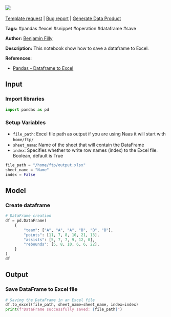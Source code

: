 <a href="https://app.naas.ai/user-redirect/naas/downloader?url=https://raw.githubusercontent.com/jupyter-naas/awesome-notebooks/master/Pandas/Pandas_Save_dataframe_to_Excel.ipynb" target="_parent"><img src="https://naasai-public.s3.eu-west-3.amazonaws.com/open_in_naas.svg"/></a><br><br><a href="https://github.com/jupyter-naas/awesome-notebooks/issues/new?assignees=&labels=&template=template-request.md&title=Tool+-+Action+of+the+notebook+">Template request</a> | <a href="https://github.com/jupyter-naas/awesome-notebooks/issues/new?assignees=&labels=bug&template=bug_report.md&title=Pandas+-+Save+dataframe+to+Excel:+Error+short+description">Bug report</a> | <a href="https://app.naas.ai/user-redirect/naas/downloader?url=https://raw.githubusercontent.com/jupyter-naas/awesome-notebooks/master/Naas/Naas_Start_data_product.ipynb" target="_parent">Generate Data Product</a>

**Tags:** #pandas #excel #snippet #operation #dataframe #save 

**Author:** [Benjamin Filly](https://www.linkedin.com/in/benjamin-filly-05427727a/)

**Description:** This notebook show how to save a dataframe to Excel.

**References:**
- [Pandas - Dataframe to Excel](https://pandas.pydata.org/docs/reference/api/pandas.DataFrame.to_excel.html)

## Input

### Import libraries


```python
import pandas as pd
```

### Setup Variables
- `file_path`: Excel file path as output if you are using Naas it will start with `home/ftp/`
- `sheet_name`: Name of the sheet that will contain the DataFrame
- `index`: Specifies whether to write row names (index) to the Excel file. Boolean, default is True


```python
file_path = "/home/ftp/output.xlsx" 
sheet_name = "Name"
index = False
```

## Model

### Create dataframe


```python
# DataFrame creation
df = pd.DataFrame(
    {
        "team": ["A", "A", "A", "B", "B", "B"],
        "points": [11, 7, 8, 10, 21, 13],
        "assists": [5, 7, 7, 9, 12, 0],
        "rebounds": [5, 8, 10, 6, 6, 22],
    }
)
df
```

## Output

### Save DataFrame to Excel file


```python
# Saving the DataFrame in an Excel file
df.to_excel(file_path, sheet_name=sheet_name, index=index)
print(f"DataFrame successfully saved: {file_path}")
```
